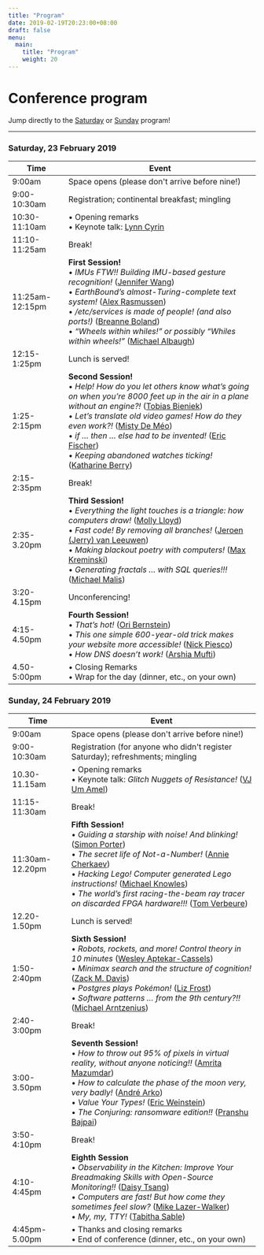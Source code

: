 ```yaml
---
title: "Program"
date: 2019-02-19T20:23:00+08:00
draft: false
menu:
  main:
    title: "Program"
    weight: 20
---
```

# Conference program

Jump directly to the [Saturday](#saturday) or [Sunday](#sunday) program!



---

<a name="saturday"></a>

### Saturday, 23 February 2019

<div class="scheduletable">

| Time            | Event
|-----------------|-------------------------------------------------------------------------
| 9:00am | Space opens (please don't arrive before nine!)
| 9:00-10:30am | Registration; continental breakfast; mingling
| 10:30-11:10am   | &bull; Opening remarks <br /> &bull; Keynote talk: [Lynn Cyrin](speakers.html#lynn-cyrin)
| 11:10-11:25am   | Break!
| 11:25am-12:15pm | **First Session!** <br /> &bull; *IMUs FTW!! Building IMU-based gesture recognition!* ([Jennifer Wang](speakers.html#jennifer-wang))<br /> &bull; *EarthBound’s almost-Turing-complete text system!* ([Alex Rasmussen](speakers.html#alex-rasmussen))<br /> &bull; */etc/services is made of people! (and also ports!)* ([Breanne Boland](speakers.html#breanne-boland))<br /> &bull; *“Wheels within whiles!” or possibly “Whiles within wheels!”* ([Michael Albaugh](speakers.html#michael-albaugh))
| 12:15-1:25pm    | Lunch is served!
| 1:25-2:15pm     | **Second Session!** <br /> &bull; *Help! How do you let others know what’s going on when you’re 8000 feet up in the air in a plane without an engine?!* ([Tobias Bieniek](speakers.html#tobias-bieniek))<br /> &bull; *Let’s translate old video games! How do they even work?!* ([Misty De Méo](speakers.html#misty-de-m-eacute-o))<br /> &bull; *if … then … else had to be invented!* ([Eric Fischer](speakers.html#eric-fischer))<br /> &bull; *Keeping abandoned watches ticking!* ([Katharine Berry](speakers.html#katharine-berry))
| 2:15-2:35pm     | Break!
| 2:35-3.20pm     | **Third Session!** <br /> &bull; *Everything the light touches is a triangle: how computers draw!* ([Molly Lloyd](speakers.html#molly-lloyd))<br /> &bull; *Fast code! By removing all branches!* ([Jeroen (Jerry) van Leeuwen](speakers.html#jeroen-jerry-van-leeuwen))<br /> &bull; *Making blackout poetry with computers!* ([Max Kreminski](speakers.html#max-kreminski))<br /> &bull; *Generating fractals … with SQL queries!!!* ([Michael Malis](speakers.html#michael-malis))
| 3:20-4.15pm     | Unconferencing!
| 4:15-4.50pm     | **Fourth Session!** <br /> &bull; *That’s hot!* ([Ori Bernstein](speakers.html#ori-bernstein))<br /> &bull; *This one simple 600-year-old trick makes your website more accessible!* ([Nick Piesco](speakers.html#nick-piesco))<br /> &bull; *How DNS doesn’t work!* ([Arshia Mufti](speakers.html#arshia-mufti))
| 4.50-5:00pm  | &bull; Closing Remarks <br /> &bull; Wrap for the day (dinner, etc., on your own)

</div>

<a name="sunday"></a>

### Sunday, 24 February 2019

<div class="scheduletable">


| Time            | Event
|-----------------|-------------------------------------------------------------------------
| 9:00am          | Space opens (please don't arrive before nine!)
| 9:00-10:30am    | Registration (for anyone who didn't register Saturday); refreshments; mingling
| 10.30-11.15am   | &bull; Opening remarks <br /> &bull; Keynote talk: *Glitch Nuggets of Resistance!* ([VJ Um Amel](speakers.html#vj-um-amel))
| 11:15-11:30am   | Break!
| 11:30am-12.20pm    | **Fifth Session!** <br /> &bull; *Guiding a starship with noise! And blinking!* ([Simon Porter](speakers.html#simon-porter))<br /> &bull; *The secret life of Not-a-Number!* ([Annie Cherkaev](speakers.html#annie-cherkaev))<br /> &bull; *Hacking Lego! Computer generated Lego instructions!* ([Michael Knowles](speakers.html#michael-knowles))<br /> &bull; *The world’s first racing-the-beam ray tracer on discarded FPGA hardware!!!* ([Tom Verbeure](speakers.html#tom-verbeure))
| 12.20-1.50pm     | Lunch is served!
| 1:50-2:40pm     | **Sixth Session!** <br /> &bull; *Robots, rockets, and more! Control theory in 10 minutes* ([Wesley Aptekar-Cassels](speakers.html#wesley-aptekar-cassels))<br /> &bull; *Minimax search and the structure of cognition!* ([Zack M. Davis](speakers.html#zack-m-davis))<br /> &bull; *Postgres plays Pokémon!* ([Liz Frost](speakers.html#liz-frost))<br /> &bull; *Software patterns … from the 9th century?!!* ([Michael Arntzenius](speakers.html#michael-arntzenius))
| 2:40-3:00pm | Break!
| 3:00-3.50pm | **Seventh Session!** <br /> &bull; *How to throw out 95% of pixels in virtual reality, without anyone noticing!!* ([Amrita Mazumdar](speakers.html#amrita-mazumdar))<br /> &bull; *How to calculate the phase of the moon very, very badly!* ([André Arko](speakers.html#andr-eacute-arko))<br /> &bull; *Value Your Types!* ([Eric Weinstein](speakers.html#eric-weinstein))<br /> &bull; *The Conjuring: ransomware edition!!* ([Pranshu Bajpai](speakers.html#pranshu-bajpai))
| 3:50-4:10pm     | Break!
| 4:10-4:45pm     | **Eighth Session** <br /> &bull; *Observability in the Kitchen: Improve Your Breadmaking Skills with Open-Source Monitoring!!* ([Daisy Tsang](speakers.html#daisy-tsang))<br /> &bull; *Computers are fast! But how come they sometimes feel slow?* ([Mike Lazer-Walker](speakers.html#mike-lazer-walker))<br /> &bull; *My, my, TTY!* ([Tabitha Sable](speakers.html#tabitha-sable))
| 4:45pm-5.00pm  | &bull; Thanks and closing remarks <br /> &bull; End of conference (dinner, etc., on your own)

</div>
